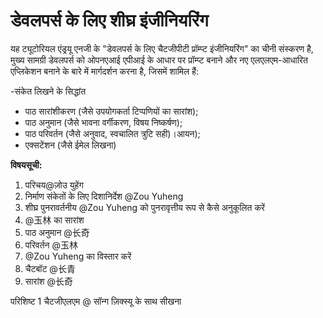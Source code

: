 # डेवलपर्स के लिए शीघ्र इंजीनियरिंग

यह ट्यूटोरियल एंड्रयू एनजी के "डेवलपर्स के लिए चैटजीपीटी प्रॉम्प्ट इंजीनियरिंग" का चीनी संस्करण है, मुख्य सामग्री डेवलपर्स को ओपनएआई एपीआई के आधार पर प्रॉम्प्ट बनाने और नए एलएलएम-आधारित एप्लिकेशन बनाने के बारे में मार्गदर्शन करना है, जिसमें शामिल हैं:

-संकेत लिखने के सिद्धांत
- पाठ सारांशीकरण (जैसे उपयोगकर्ता टिप्पणियों का सारांश);
- पाठ अनुमान (जैसे भावना वर्गीकरण, विषय निष्कर्षण);
- पाठ परिवर्तन (जैसे अनुवाद, स्वचालित त्रुटि सही)।आयन);
- एक्सटेंशन (जैसे ईमेल लिखना)

**विषयसूची:**

1. परिचय@ज़ोउ युहेंग
2. निर्माण संकेतों के लिए दिशानिर्देश @Zou Yuheng
3. शीघ्र पुनरावर्तनीय @Zou Yuheng को पुनरावृत्तीय रूप से कैसे अनुकूलित करें
4. @玉林 का सारांश
5. पाठ अनुमान @长奇
6. परिवर्तन @玉林
7. @Zou Yuheng का विस्तार करें
8. चैटबॉट @长青
9. सारांश @长奇

परिशिष्ट 1 चैटजीएलएम @ सॉन्ग ज़िक्स्यू के साथ सीखना